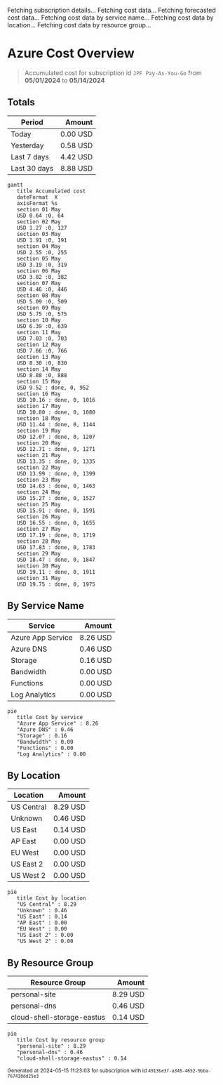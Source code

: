Fetching subscription details...
Fetching cost data...
Fetching forecasted cost data...
Fetching cost data by service name...
Fetching cost data by location...
Fetching cost data by resource group...
# Azure Cost Overview

> Accumulated cost for subscription id `JPF Pay-As-You-Go` from **05/01/2024** to **05/14/2024**

## Totals

|Period|Amount|
|---|---:|
|Today|0.00 USD|
|Yesterday|0.58 USD|
|Last 7 days|4.42 USD|
|Last 30 days|8.88 USD|

```mermaid
gantt
   title Accumulated cost
   dateFormat  X
   axisFormat %s
   section 01 May
   USD 0.64 :0, 64
   section 02 May
   USD 1.27 :0, 127
   section 03 May
   USD 1.91 :0, 191
   section 04 May
   USD 2.55 :0, 255
   section 05 May
   USD 3.19 :0, 319
   section 06 May
   USD 3.82 :0, 382
   section 07 May
   USD 4.46 :0, 446
   section 08 May
   USD 5.09 :0, 509
   section 09 May
   USD 5.75 :0, 575
   section 10 May
   USD 6.39 :0, 639
   section 11 May
   USD 7.03 :0, 703
   section 12 May
   USD 7.66 :0, 766
   section 13 May
   USD 8.30 :0, 830
   section 14 May
   USD 8.88 :0, 888
   section 15 May
   USD 9.52 : done, 0, 952
   section 16 May
   USD 10.16 : done, 0, 1016
   section 17 May
   USD 10.80 : done, 0, 1080
   section 18 May
   USD 11.44 : done, 0, 1144
   section 19 May
   USD 12.07 : done, 0, 1207
   section 20 May
   USD 12.71 : done, 0, 1271
   section 21 May
   USD 13.35 : done, 0, 1335
   section 22 May
   USD 13.99 : done, 0, 1399
   section 23 May
   USD 14.63 : done, 0, 1463
   section 24 May
   USD 15.27 : done, 0, 1527
   section 25 May
   USD 15.91 : done, 0, 1591
   section 26 May
   USD 16.55 : done, 0, 1655
   section 27 May
   USD 17.19 : done, 0, 1719
   section 28 May
   USD 17.83 : done, 0, 1783
   section 29 May
   USD 18.47 : done, 0, 1847
   section 30 May
   USD 19.11 : done, 0, 1911
   section 31 May
   USD 19.75 : done, 0, 1975
```

## By Service Name

|Service|Amount|
|---|---:|
|Azure App Service|8.26 USD|
|Azure DNS|0.46 USD|
|Storage|0.16 USD|
|Bandwidth|0.00 USD|
|Functions|0.00 USD|
|Log Analytics|0.00 USD|

```mermaid
pie
   title Cost by service
   "Azure App Service" : 8.26
   "Azure DNS" : 0.46
   "Storage" : 0.16
   "Bandwidth" : 0.00
   "Functions" : 0.00
   "Log Analytics" : 0.00
```

## By Location

|Location|Amount|
|---|---:|
|US Central|8.29 USD|
|Unknown|0.46 USD|
|US East|0.14 USD|
|AP East|0.00 USD|
|EU West|0.00 USD|
|US East 2|0.00 USD|
|US West 2|0.00 USD|

```mermaid
pie
   title Cost by location
   "US Central" : 8.29
   "Unknown" : 0.46
   "US East" : 0.14
   "AP East" : 0.00
   "EU West" : 0.00
   "US East 2" : 0.00
   "US West 2" : 0.00
```

## By Resource Group

|Resource Group|Amount|
|---|---:|
|personal-site|8.29 USD|
|personal-dns|0.46 USD|
|cloud-shell-storage-eastus|0.14 USD|

```mermaid
pie
   title Cost by resource group
   "personal-site" : 8.29
   "personal-dns" : 0.46
   "cloud-shell-storage-eastus" : 0.14
```

<sup>Generated at 2024-05-15 11:23:03 for subscription with id `4913be3f-a345-4652-9bba-767418dd25e3`</sup>
